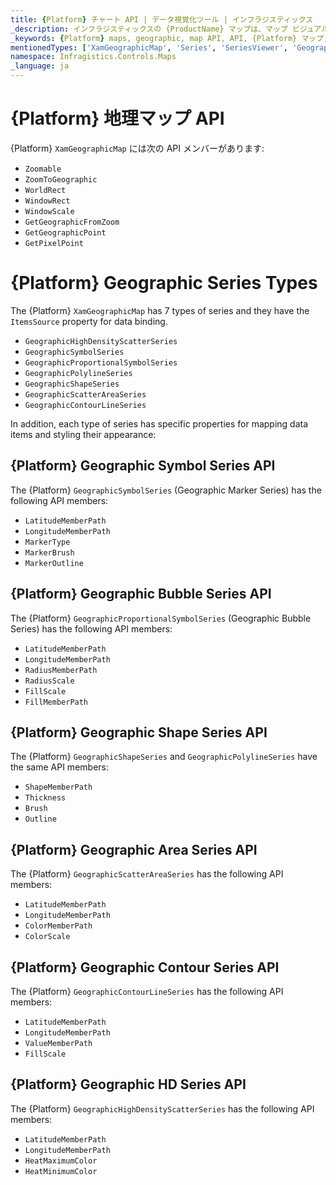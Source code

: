```yaml
---
title: {Platform} チャート API | データ視覚化ツール | インフラジスティックス
_description: インフラジスティックスの {ProductName} マップは、マップ ビジュアルを構成およびスタイル設定するための便利な API を提供します。
_keywords: {Platform} maps, geographic, map API, API, {Platform} マップ, 地理, マップ API, API, {ProductName}
mentionedTypes: ['XamGeographicMap', 'Series', 'SeriesViewer', 'GeographicSymbolSeries', 'GeographicProportionalSymbolSeries', 'GeographicShapeSeries', 'GeographicHighDensityScatterSeries', 'GeographicScatterAreaSeries', 'GeographicContourLineSeries']
namespace: Infragistics.Controls.Maps
_language: ja
---
```


# {Platform} 地理マップ API

{Platform} `XamGeographicMap` には次の API メンバーがあります:

- `Zoomable`
- `ZoomToGeographic`
- `WorldRect`
- `WindowRect`
- `WindowScale`
- `GetGeographicFromZoom`
- `GetGeographicPoint`
- `GetPixelPoint`

# {Platform} Geographic Series Types

The {Platform} `XamGeographicMap` has 7 types of series and they have the `ItemsSource` property for data binding.

 - `GeographicHighDensityScatterSeries`
 - `GeographicSymbolSeries`
 - `GeographicProportionalSymbolSeries`
 - `GeographicPolylineSeries`
 - `GeographicShapeSeries`
 - `GeographicScatterAreaSeries`
 - `GeographicContourLineSeries`

In addition, each type of series has specific properties for mapping data items and styling their appearance:

## {Platform} Geographic Symbol Series API

The {Platform} `GeographicSymbolSeries` (Geographic Marker Series) has the following API members:

- `LatitudeMemberPath`
- `LongitudeMemberPath`
- `MarkerType`
- `MarkerBrush`
- `MarkerOutline`

## {Platform} Geographic Bubble Series API

The {Platform} `GeographicProportionalSymbolSeries` (Geographic Bubble Series) has the following API members:

- `LatitudeMemberPath`
- `LongitudeMemberPath`
- `RadiusMemberPath`
- `RadiusScale`
- `FillScale`
- `FillMemberPath`

## {Platform} Geographic Shape Series API

The {Platform} `GeographicShapeSeries` and `GeographicPolylineSeries` have the same API members:

- `ShapeMemberPath`
- `Thickness`
- `Brush`
- `Outline`

## {Platform} Geographic Area Series API


The {Platform} `GeographicScatterAreaSeries` has the following API members:

- `LatitudeMemberPath`
- `LongitudeMemberPath`
- `ColorMemberPath`
- `ColorScale`

## {Platform} Geographic Contour Series API

The {Platform} `GeographicContourLineSeries` has the following API members:

- `LatitudeMemberPath`
- `LongitudeMemberPath`
- `ValueMemberPath`
- `FillScale`

## {Platform} Geographic HD Series API

The {Platform} `GeographicHighDensityScatterSeries` has the following API members:


- `LatitudeMemberPath`
- `LongitudeMemberPath`
- `HeatMaximumColor`
- `HeatMinimumColor`